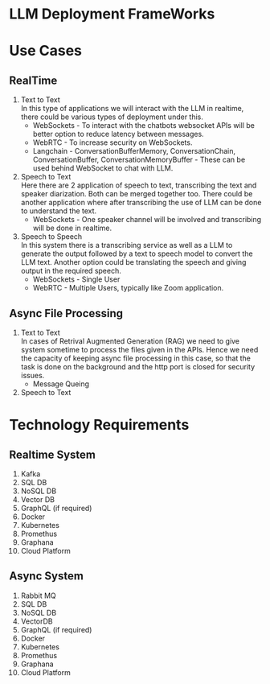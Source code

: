 # LLM Deployment FrameWorks

# Use Cases
## RealTime
1. Text to Text <br />
   In this type of applications we will interact with the LLM in realtime, there could be various types of deployment under this.
   - WebSockets - To interact with the chatbots websocket APIs will be better option to reduce latency between messages. 
   - WebRTC - To increase security on WebSockets.
   - Langchain - ConversationBufferMemory, ConversationChain, ConversationBuffer, ConversationMemoryBuffer - These can be used behind WebSocket to chat with LLM. <br />
2. Speech to Text <br />
   Here there are 2 application of speech to text, transcribing the text and speaker diarization. Both can be merged together too. There could be another application where after transcribing the use of LLM can be done to understand the text. 
   - WebSockets - One speaker channel will be involved and transcribing will be done in realtime. 
3. Speech to Speech <br />
   In this system there is a transcribing service as well as a LLM to generate the output followed by a text to speech model to convert the LLM text. Another option could be translating the speech and giving output in the required speech.
   - WebSockets - Single User
   - WebRTC - Multiple Users, typically like Zoom application.


## Async File Processing
1. Text to Text <br />
   In cases of Retrival Augmented Generation (RAG) we need to give system sometime to process the files given in the APIs. Hence we need the capacity of keeping async file processing in this case, so that the task is done on the background and the http port is closed for security issues.
   - Message Queing
2. Speech to Text <br />


# Technology Requirements
## Realtime System
1. Kafka
2. SQL DB
3. NoSQL DB
4. Vector DB
5. GraphQL (if required)
6. Docker
7. Kubernetes
8. Promethus
9. Graphana
10. Cloud Platform

## Async System
1. Rabbit MQ
2. SQL DB
3. NoSQL DB
4. VectorDB
5. GraphQL (if required)
6. Docker
7. Kubernetes
8. Promethus
9. Graphana
10. Cloud Platform
